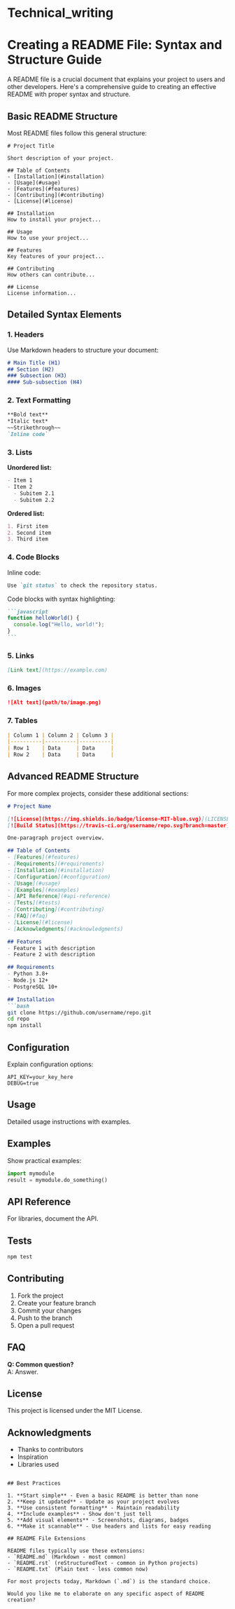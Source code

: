# Technical_writing
# Creating a README File: Syntax and Structure Guide

A README file is a crucial document that explains your project to users and other developers. Here's a comprehensive guide to creating an effective README with proper syntax and structure.

## Basic README Structure

Most README files follow this general structure:

```
# Project Title

Short description of your project.

## Table of Contents
- [Installation](#installation)
- [Usage](#usage)
- [Features](#features)
- [Contributing](#contributing)
- [License](#license)

## Installation
How to install your project...

## Usage
How to use your project...

## Features
Key features of your project...

## Contributing
How others can contribute...

## License
License information...
```

## Detailed Syntax Elements

### 1. Headers

Use Markdown headers to structure your document:

```markdown
# Main Title (H1)
## Section (H2)
### Subsection (H3)
#### Sub-subsection (H4)
```

### 2. Text Formatting

```markdown
**Bold text**
*Italic text*
~~Strikethrough~~
`Inline code`
```

### 3. Lists

**Unordered list:**
```markdown
- Item 1
- Item 2
  - Subitem 2.1
  - Subitem 2.2
```

**Ordered list:**
```markdown
1. First item
2. Second item
3. Third item
```

### 4. Code Blocks

Inline code:
```markdown
Use `git status` to check the repository status.
```

Code blocks with syntax highlighting:
````markdown
```javascript
function helloWorld() {
  console.log("Hello, world!");
}
```
````

### 5. Links

```markdown
[Link text](https://example.com)
```

### 6. Images

```markdown
![Alt text](path/to/image.png)
```

### 7. Tables

```markdown
| Column 1 | Column 2 | Column 3 |
|----------|----------|----------|
| Row 1    | Data     | Data     |
| Row 2    | Data     | Data     |
```

## Advanced README Structure

For more complex projects, consider these additional sections:

```markdown
# Project Name

[![License](https://img.shields.io/badge/license-MIT-blue.svg)](LICENSE)
[![Build Status](https://travis-ci.org/username/repo.svg?branch=master)](https://travis-ci.org/username/repo)

One-paragraph project overview.

## Table of Contents
- [Features](#features)
- [Requirements](#requirements)
- [Installation](#installation)
- [Configuration](#configuration)
- [Usage](#usage)
- [Examples](#examples)
- [API Reference](#api-reference)
- [Tests](#tests)
- [Contributing](#contributing)
- [FAQ](#faq)
- [License](#license)
- [Acknowledgments](#acknowledgments)

## Features
- Feature 1 with description
- Feature 2 with description

## Requirements
- Python 3.8+
- Node.js 12+
- PostgreSQL 10+

## Installation
```bash
git clone https://github.com/username/repo.git
cd repo
npm install
```

## Configuration
Explain configuration options:
```env
API_KEY=your_key_here
DEBUG=true
```

## Usage
Detailed usage instructions with examples.

## Examples
Show practical examples:
```python
import mymodule
result = mymodule.do_something()
```

## API Reference
For libraries, document the API.

## Tests
```bash
npm test
```

## Contributing
1. Fork the project
2. Create your feature branch
3. Commit your changes
4. Push to the branch
5. Open a pull request

## FAQ
**Q: Common question?**  
A: Answer.

## License
This project is licensed under the MIT License.

## Acknowledgments
- Thanks to contributors
- Inspiration
- Libraries used
```

## Best Practices

1. **Start simple** - Even a basic README is better than none
2. **Keep it updated** - Update as your project evolves
3. **Use consistent formatting** - Maintain readability
4. **Include examples** - Show don't just tell
5. **Add visual elements** - Screenshots, diagrams, badges
6. **Make it scannable** - Use headers and lists for easy reading

## README File Extensions

README files typically use these extensions:
- `README.md` (Markdown - most common)
- `README.rst` (reStructuredText - common in Python projects)
- `README.txt` (Plain text - less common now)

For most projects today, Markdown (`.md`) is the standard choice.

Would you like me to elaborate on any specific aspect of README creation?
